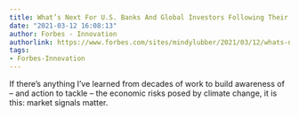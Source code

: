 ```yaml
---
title: What’s Next For U.S. Banks And Global Investors Following Their Net-Zero Commitments?
date: "2021-03-12 16:08:13"
author: Forbes - Innovation
authorlink: https://www.forbes.com/sites/mindylubber/2021/03/12/whats-next-for-us-banks-and-global-investors-following-their-net-zero-commitments/
tags:
- Forbes-Innovation
---
```

If there’s anything I’ve learned from decades of work to build awareness of – and action to tackle – the economic risks posed by climate change, it is this: market signals matter.